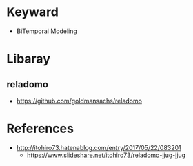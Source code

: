 
# Keyward

+ BiTemporal Modeling

# Libaray

## reladomo

+ <https://github.com/goldmansachs/reladomo>

# References

+ <http://itohiro73.hatenablog.com/entry/2017/05/22/083201>
  + <https://www.slideshare.net/itohiro73/reladomo-jjug-jjug>